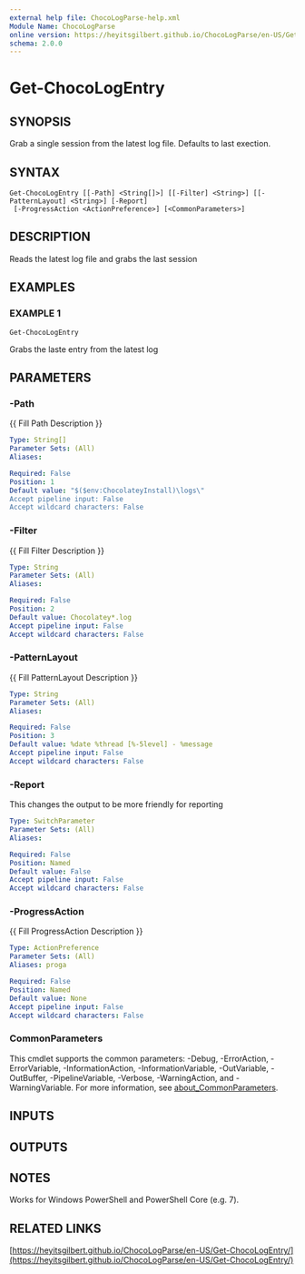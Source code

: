 ```yaml
---
external help file: ChocoLogParse-help.xml
Module Name: ChocoLogParse
online version: https://heyitsgilbert.github.io/ChocoLogParse/en-US/Get-ChocoLogEntry/
schema: 2.0.0
---
```


# Get-ChocoLogEntry

## SYNOPSIS
Grab a single session from the latest log file.
Defaults to last exection.

## SYNTAX

```
Get-ChocoLogEntry [[-Path] <String[]>] [[-Filter] <String>] [[-PatternLayout] <String>] [-Report]
 [-ProgressAction <ActionPreference>] [<CommonParameters>]
```

## DESCRIPTION
Reads the latest log file and grabs the last session

## EXAMPLES

### EXAMPLE 1
```
Get-ChocoLogEntry
```

Grabs the laste entry from the latest log

## PARAMETERS

### -Path
{{ Fill Path Description }}

```yaml
Type: String[]
Parameter Sets: (All)
Aliases:

Required: False
Position: 1
Default value: "$($env:ChocolateyInstall)\logs\"
Accept pipeline input: False
Accept wildcard characters: False
```

### -Filter
{{ Fill Filter Description }}

```yaml
Type: String
Parameter Sets: (All)
Aliases:

Required: False
Position: 2
Default value: Chocolatey*.log
Accept pipeline input: False
Accept wildcard characters: False
```

### -PatternLayout
{{ Fill PatternLayout Description }}

```yaml
Type: String
Parameter Sets: (All)
Aliases:

Required: False
Position: 3
Default value: %date %thread [%-5level] - %message
Accept pipeline input: False
Accept wildcard characters: False
```

### -Report
This changes the output to be more friendly for reporting

```yaml
Type: SwitchParameter
Parameter Sets: (All)
Aliases:

Required: False
Position: Named
Default value: False
Accept pipeline input: False
Accept wildcard characters: False
```

### -ProgressAction
{{ Fill ProgressAction Description }}

```yaml
Type: ActionPreference
Parameter Sets: (All)
Aliases: proga

Required: False
Position: Named
Default value: None
Accept pipeline input: False
Accept wildcard characters: False
```

### CommonParameters
This cmdlet supports the common parameters: -Debug, -ErrorAction, -ErrorVariable, -InformationAction, -InformationVariable, -OutVariable, -OutBuffer, -PipelineVariable, -Verbose, -WarningAction, and -WarningVariable. For more information, see [about_CommonParameters](http://go.microsoft.com/fwlink/?LinkID=113216).

## INPUTS

## OUTPUTS

## NOTES
Works for Windows PowerShell and PowerShell Core (e.g.
7).

## RELATED LINKS

[https://heyitsgilbert.github.io/ChocoLogParse/en-US/Get-ChocoLogEntry/](https://heyitsgilbert.github.io/ChocoLogParse/en-US/Get-ChocoLogEntry/)

